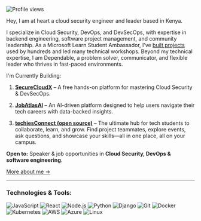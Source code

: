 ![Profile views](https://komarev.com/ghpvc/?username=0tieno&label=Profile%20views&style=flat-square)

Hey, I am at heart a cloud security engineer and leader based in Kenya.  

I specialize in Cloud Security, DevOps, and DevSecOps, with expertise in backend engineering, software project management, and community leadership. As a Microsoft Learn Student Ambassador, I’ve <a href="https://github.com/0tieno?tab=repositories">built projects</a> used by hundreds and led many technical workshops. Beyond my technical expertise, I am Dependable, a problem solver, communicator, and flexible leader who thrives in fast-paced environments.

I'm Currently Building:

1. [**SecureCloudX**](https://securecloudx.pages.dev) – A free hands-on platform for mastering Cloud Security & DevSecOps.

2. [**JobAtlasAI**](https://jobatlasai.pages.dev/) – An AI-driven platform designed to help users navigate their tech careers with data-backed insights.

3. [**techiesConnect (open source)**](https://github.com/0tieno/techiesConnectPlatform) – The ultimate hub for tech students to collaborate, learn, and grow. Find project teammates, explore events, ask questions, and showcase your skills—all in one place, all on your campus.

                    
**Open to:** Speaker & job opportunities in **Cloud Security, DevOps & software engineering**.  

[More about me →](https://ronneyotieno.me)


---

### Technologies & Tools:

<p align="left"> 
    
![JavaScript](https://img.shields.io/badge/-JavaScript-black?style=flat-square&logo=javascript)
![React](https://img.shields.io/badge/-React-black?style=flat-square&logo=react)
![Node.js](https://img.shields.io/badge/-Node.js-black?style=flat-square&logo=node.js)
![Python](https://img.shields.io/badge/-Python-black?style=flat-square&logo=python)
![Django](https://img.shields.io/badge/-Django-black?style=flat-square&logo=django)
![Git](https://img.shields.io/badge/-Git-black?style=flat-square&logo=git)
![Docker](https://img.shields.io/badge/-Docker-black?style=flat-square&logo=docker)
![Kubernetes](https://img.shields.io/badge/-Kubernetes-black?style=flat-square&logo=kubernetes)
![AWS](https://img.shields.io/badge/-AWS-black?style=flat-square&logo=amazon-aws)
![Azure](https://img.shields.io/badge/-Azure-black?style=flat-square&logo=microsoft-azure)
![Linux](https://img.shields.io/badge/-Linux-black?style=flat-square&logo=linux)
</p>
